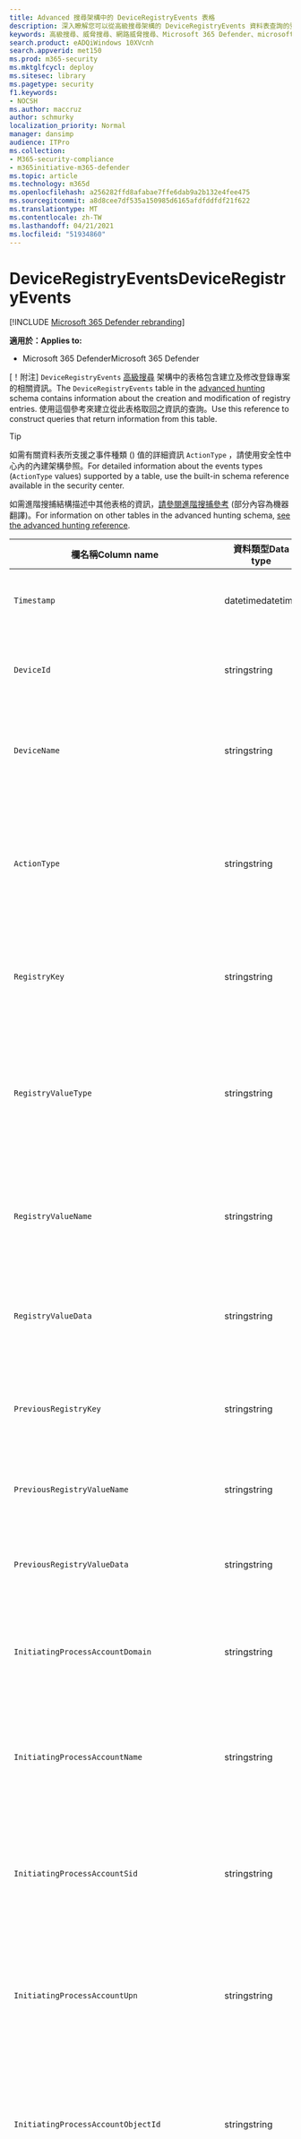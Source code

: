 ```yaml
---
title: Advanced 搜尋架構中的 DeviceRegistryEvents 表格
description: 深入瞭解您可以從高級搜尋架構的 DeviceRegistryEvents 資料表查詢的登錄事件
keywords: 高級搜尋、威脅搜尋、網路威脅搜尋、Microsoft 365 Defender、microsoft 365、m365、search、query、遙測、架構參考、kusto、table、column、data type、registryevents、registry
search.product: eADQiWindows 10XVcnh
search.appverid: met150
ms.prod: m365-security
ms.mktglfcycl: deploy
ms.sitesec: library
ms.pagetype: security
f1.keywords:
- NOCSH
ms.author: maccruz
author: schmurky
localization_priority: Normal
manager: dansimp
audience: ITPro
ms.collection:
- M365-security-compliance
- m365initiative-m365-defender
ms.topic: article
ms.technology: m365d
ms.openlocfilehash: a256282ffd8afabae7ffe6dab9a2b132e4fee475
ms.sourcegitcommit: a8d8cee7df535a150985d6165afdfddfdf21f622
ms.translationtype: MT
ms.contentlocale: zh-TW
ms.lasthandoff: 04/21/2021
ms.locfileid: "51934860"
---
```

# <a name="deviceregistryevents"></a><span data-ttu-id="290d6-104">DeviceRegistryEvents</span><span class="sxs-lookup"><span data-stu-id="290d6-104">DeviceRegistryEvents</span></span>

[!INCLUDE [Microsoft 365 Defender rebranding](../includes/microsoft-defender.md)]


<span data-ttu-id="290d6-105">**適用於：**</span><span class="sxs-lookup"><span data-stu-id="290d6-105">**Applies to:**</span></span>
- <span data-ttu-id="290d6-106">Microsoft 365 Defender</span><span class="sxs-lookup"><span data-stu-id="290d6-106">Microsoft 365 Defender</span></span>

<span data-ttu-id="290d6-107">[！附注] `DeviceRegistryEvents` [高級搜尋](advanced-hunting-overview.md) 架構中的表格包含建立及修改登錄專案的相關資訊。</span><span class="sxs-lookup"><span data-stu-id="290d6-107">The `DeviceRegistryEvents` table in the [advanced hunting](advanced-hunting-overview.md) schema contains information about the creation and modification of registry entries.</span></span> <span data-ttu-id="290d6-108">使用這個參考來建立從此表格取回之資訊的查詢。</span><span class="sxs-lookup"><span data-stu-id="290d6-108">Use this reference to construct queries that return information from this table.</span></span>

>[!TIP]
> <span data-ttu-id="290d6-109">如需有關資料表所支援之事件種類 () 值的詳細資訊 `ActionType` ，請使用安全性中心內的內建架構參照。</span><span class="sxs-lookup"><span data-stu-id="290d6-109">For detailed information about the events types (`ActionType` values) supported by a table, use the  built-in schema reference available in the security center.</span></span>

<span data-ttu-id="290d6-110">如需進階搜捕結構描述中其他表格的資訊，[請參閱進階搜捕參考](advanced-hunting-schema-tables.md) (部分內容為機器翻譯)。</span><span class="sxs-lookup"><span data-stu-id="290d6-110">For information on other tables in the advanced hunting schema, [see the advanced hunting reference](advanced-hunting-schema-tables.md).</span></span>

| <span data-ttu-id="290d6-111">欄名稱</span><span class="sxs-lookup"><span data-stu-id="290d6-111">Column name</span></span> | <span data-ttu-id="290d6-112">資料類型</span><span class="sxs-lookup"><span data-stu-id="290d6-112">Data type</span></span> | <span data-ttu-id="290d6-113">描述</span><span class="sxs-lookup"><span data-stu-id="290d6-113">Description</span></span> |
|-------------|-----------|-------------|
| `Timestamp` | <span data-ttu-id="290d6-114">datetime</span><span class="sxs-lookup"><span data-stu-id="290d6-114">datetime</span></span> | <span data-ttu-id="290d6-115">事件記錄的日期和時間</span><span class="sxs-lookup"><span data-stu-id="290d6-115">Date and time when the event was recorded</span></span> |
| `DeviceId` | <span data-ttu-id="290d6-116">string</span><span class="sxs-lookup"><span data-stu-id="290d6-116">string</span></span> | <span data-ttu-id="290d6-117">服務中電腦的唯一識別碼</span><span class="sxs-lookup"><span data-stu-id="290d6-117">Unique identifier for the machine in the service</span></span> |
| `DeviceName` | <span data-ttu-id="290d6-118">string</span><span class="sxs-lookup"><span data-stu-id="290d6-118">string</span></span> | <span data-ttu-id="290d6-119">電腦的完整網域名稱 (FQDN)</span><span class="sxs-lookup"><span data-stu-id="290d6-119">Fully qualified domain name (FQDN) of the machine</span></span> |
| `ActionType` | <span data-ttu-id="290d6-120">string</span><span class="sxs-lookup"><span data-stu-id="290d6-120">string</span></span> | <span data-ttu-id="290d6-121">觸發事件的活動類型。</span><span class="sxs-lookup"><span data-stu-id="290d6-121">Type of activity that triggered the event.</span></span> <span data-ttu-id="290d6-122">如需詳細資訊，請參閱[入口網站內架構參考](advanced-hunting-schema-tables.md?#get-schema-information-in-the-security-center)</span><span class="sxs-lookup"><span data-stu-id="290d6-122">See the [in-portal schema reference](advanced-hunting-schema-tables.md?#get-schema-information-in-the-security-center) for details</span></span> |
| `RegistryKey` | <span data-ttu-id="290d6-123">string</span><span class="sxs-lookup"><span data-stu-id="290d6-123">string</span></span> | <span data-ttu-id="290d6-124">套用錄製的動作所用的登錄機碼</span><span class="sxs-lookup"><span data-stu-id="290d6-124">Registry key that the recorded action was applied to</span></span> |
| `RegistryValueType` | <span data-ttu-id="290d6-125">string</span><span class="sxs-lookup"><span data-stu-id="290d6-125">string</span></span> | <span data-ttu-id="290d6-126">已錄製動作套用至之登錄值的資料類型，例如二進位或字串</span><span class="sxs-lookup"><span data-stu-id="290d6-126">Data type, such as binary or string, of the registry value that the recorded action was applied to</span></span> |
| `RegistryValueName` | <span data-ttu-id="290d6-127">string</span><span class="sxs-lookup"><span data-stu-id="290d6-127">string</span></span> | <span data-ttu-id="290d6-128">已錄製動作套用至之登錄值的名稱</span><span class="sxs-lookup"><span data-stu-id="290d6-128">Name of the registry value that the recorded action was applied to</span></span> |
| `RegistryValueData` | <span data-ttu-id="290d6-129">string</span><span class="sxs-lookup"><span data-stu-id="290d6-129">string</span></span> | <span data-ttu-id="290d6-130">已錄製動作套用至之登錄值的資料</span><span class="sxs-lookup"><span data-stu-id="290d6-130">Data of the registry value that the recorded action was applied to</span></span> |
| `PreviousRegistryKey` | <span data-ttu-id="290d6-131">string</span><span class="sxs-lookup"><span data-stu-id="290d6-131">string</span></span> | <span data-ttu-id="290d6-132">修改之前登錄值的原始登錄機碼</span><span class="sxs-lookup"><span data-stu-id="290d6-132">Original registry key of the registry value before it was modified</span></span> |
| `PreviousRegistryValueName` | <span data-ttu-id="290d6-133">string</span><span class="sxs-lookup"><span data-stu-id="290d6-133">string</span></span> | <span data-ttu-id="290d6-134">修改之前登錄值的原始名稱</span><span class="sxs-lookup"><span data-stu-id="290d6-134">Original name of the registry value before it was modified</span></span> |
| `PreviousRegistryValueData` | <span data-ttu-id="290d6-135">string</span><span class="sxs-lookup"><span data-stu-id="290d6-135">string</span></span> | <span data-ttu-id="290d6-136">修改之前登錄值的原始資料</span><span class="sxs-lookup"><span data-stu-id="290d6-136">Original data of the registry value before it was modified</span></span> |
| `InitiatingProcessAccountDomain` | <span data-ttu-id="290d6-137">string</span><span class="sxs-lookup"><span data-stu-id="290d6-137">string</span></span> | <span data-ttu-id="290d6-138">執行負責事件之處理常式之帳戶的網域</span><span class="sxs-lookup"><span data-stu-id="290d6-138">Domain of the account that ran the process responsible for the event</span></span> |
| `InitiatingProcessAccountName` | <span data-ttu-id="290d6-139">string</span><span class="sxs-lookup"><span data-stu-id="290d6-139">string</span></span> | <span data-ttu-id="290d6-140">負責事件之處理常式的帳戶使用者名稱</span><span class="sxs-lookup"><span data-stu-id="290d6-140">User name of the account that ran the process responsible for the event</span></span> |
| `InitiatingProcessAccountSid` | <span data-ttu-id="290d6-141">string</span><span class="sxs-lookup"><span data-stu-id="290d6-141">string</span></span> | <span data-ttu-id="290d6-142">執行事件負責處理之帳戶的安全性識別碼 (SID) </span><span class="sxs-lookup"><span data-stu-id="290d6-142">Security Identifier (SID) of the account that ran the process responsible for the event</span></span> |
| `InitiatingProcessAccountUpn` | <span data-ttu-id="290d6-143">string</span><span class="sxs-lookup"><span data-stu-id="290d6-143">string</span></span> | <span data-ttu-id="290d6-144">執行事件負責之帳戶的使用者主要名稱 (UPN) </span><span class="sxs-lookup"><span data-stu-id="290d6-144">User principal name (UPN) of the account that ran the process responsible for the event</span></span> |
| `InitiatingProcessAccountObjectId` | <span data-ttu-id="290d6-145">string</span><span class="sxs-lookup"><span data-stu-id="290d6-145">string</span></span> | <span data-ttu-id="290d6-146">執行負責事件之處理常式之使用者帳戶的 Azure AD 物件識別碼</span><span class="sxs-lookup"><span data-stu-id="290d6-146">Azure AD object ID of the user account that ran the process responsible for the event</span></span> |
| `InitiatingProcessSHA1` | <span data-ttu-id="290d6-147">string</span><span class="sxs-lookup"><span data-stu-id="290d6-147">string</span></span> | <span data-ttu-id="290d6-148">啟動事件) 的處理常式 (映射檔 SHA-1</span><span class="sxs-lookup"><span data-stu-id="290d6-148">SHA-1 of the process (image file) that initiated the event</span></span> |
| `InitiatingProcessSHA256` | <span data-ttu-id="290d6-149">string</span><span class="sxs-lookup"><span data-stu-id="290d6-149">string</span></span> | <span data-ttu-id="290d6-150">啟動事件) 的處理常式 (映射檔 SHA-256。</span><span class="sxs-lookup"><span data-stu-id="290d6-150">SHA-256 of the process (image file) that initiated the event.</span></span> <span data-ttu-id="290d6-151">此欄位通常未填入，可取得時請使用 SHA1 欄。</span><span class="sxs-lookup"><span data-stu-id="290d6-151">This field is usually not populated — use the SHA1 column when available.</span></span> |
| `InitiatingProcessMD5` | <span data-ttu-id="290d6-152">字串</span><span class="sxs-lookup"><span data-stu-id="290d6-152">string</span></span> | <span data-ttu-id="290d6-153">啟動事件之程式 (映射檔) 的 MD5 雜湊</span><span class="sxs-lookup"><span data-stu-id="290d6-153">MD5 hash of the process (image file) that initiated the event</span></span> |
| `InitiatingProcessFileName` | <span data-ttu-id="290d6-154">string</span><span class="sxs-lookup"><span data-stu-id="290d6-154">string</span></span> | <span data-ttu-id="290d6-155">啟動事件的進程名稱</span><span class="sxs-lookup"><span data-stu-id="290d6-155">Name of the process that initiated the event</span></span> |
| `InitiatingProcessFileSize` | <span data-ttu-id="290d6-156">long</span><span class="sxs-lookup"><span data-stu-id="290d6-156">long</span></span> | <span data-ttu-id="290d6-157">執行事件處理常式的檔案大小</span><span class="sxs-lookup"><span data-stu-id="290d6-157">Size of the file that ran the process responsible for the event</span></span> |
| `InitiatingProcessVersionInfoCompanyName` | <span data-ttu-id="290d6-158">string</span><span class="sxs-lookup"><span data-stu-id="290d6-158">string</span></span> | <span data-ttu-id="290d6-159">處理常式 (映射檔的版本資訊中) 負責事件的公司名稱</span><span class="sxs-lookup"><span data-stu-id="290d6-159">Company name from the version information of the process (image file) responsible for the event</span></span> |
| `InitiatingProcessVersionInfoProductName` | <span data-ttu-id="290d6-160">string</span><span class="sxs-lookup"><span data-stu-id="290d6-160">string</span></span> | <span data-ttu-id="290d6-161">處理常式 (映射檔的版本資訊中的產品名稱) 該事件的負責人</span><span class="sxs-lookup"><span data-stu-id="290d6-161">Product name from the version information of the process (image file) responsible for the event</span></span> |
|` InitiatingProcessVersionInfoProductVersion` | <span data-ttu-id="290d6-162">string</span><span class="sxs-lookup"><span data-stu-id="290d6-162">string</span></span> | <span data-ttu-id="290d6-163"> (映射檔的版本資訊中的產品版本) 負責事件的處理常式</span><span class="sxs-lookup"><span data-stu-id="290d6-163">Product version from the version information of the process (image file) responsible for the event</span></span> |
|` InitiatingProcessVersionInfoInternalFileName` | <span data-ttu-id="290d6-164">string</span><span class="sxs-lookup"><span data-stu-id="290d6-164">string</span></span> | <span data-ttu-id="290d6-165">處理常式 (映射檔的版本資訊中的內部檔案名) 負責事件</span><span class="sxs-lookup"><span data-stu-id="290d6-165">Internal file name from the version information of the process (image file) responsible for the event</span></span> |
| `InitiatingProcessVersionInfoOriginalFileName` | <span data-ttu-id="290d6-166">string</span><span class="sxs-lookup"><span data-stu-id="290d6-166">string</span></span> | <span data-ttu-id="290d6-167">處理常式 (映射檔的版本資訊中的原始檔案名) 負責事件。</span><span class="sxs-lookup"><span data-stu-id="290d6-167">Original file name from the version information of the process (image file) responsible for the event</span></span> |
| `InitiatingProcessVersionInfoFileDescription` | <span data-ttu-id="290d6-168">string</span><span class="sxs-lookup"><span data-stu-id="290d6-168">string</span></span> | <span data-ttu-id="290d6-169">處理常式 (映射檔的版本資訊的描述) 該事件的負責人</span><span class="sxs-lookup"><span data-stu-id="290d6-169">Description from the version information of the process (image file) responsible for the event</span></span> |
| `InitiatingProcessId` | <span data-ttu-id="290d6-170">int</span><span class="sxs-lookup"><span data-stu-id="290d6-170">int</span></span> | <span data-ttu-id="290d6-171">啟動事件之程式的進程識別碼 (PID) </span><span class="sxs-lookup"><span data-stu-id="290d6-171">Process ID (PID) of the process that initiated the event</span></span> |
| `InitiatingProcessCommandLine` | <span data-ttu-id="290d6-172">string</span><span class="sxs-lookup"><span data-stu-id="290d6-172">string</span></span> | <span data-ttu-id="290d6-173">用來執行啟動事件之處理常式的命令列</span><span class="sxs-lookup"><span data-stu-id="290d6-173">Command line used to run the process that initiated the event</span></span> |
| `InitiatingProcessCreationTime` | <span data-ttu-id="290d6-174">datetime</span><span class="sxs-lookup"><span data-stu-id="290d6-174">datetime</span></span> | <span data-ttu-id="290d6-175">啟動事件處理常式的日期和時間</span><span class="sxs-lookup"><span data-stu-id="290d6-175">Date and time when the process that initiated the event was started</span></span> |
| `InitiatingProcessFolderPath` | <span data-ttu-id="290d6-176">string</span><span class="sxs-lookup"><span data-stu-id="290d6-176">string</span></span> | <span data-ttu-id="290d6-177">包含初始化事件之處理 (映射檔) 程式的資料夾</span><span class="sxs-lookup"><span data-stu-id="290d6-177">Folder containing the process (image file) that initiated the event</span></span> |
| `InitiatingProcessParentId` | <span data-ttu-id="290d6-178">int</span><span class="sxs-lookup"><span data-stu-id="290d6-178">int</span></span> | <span data-ttu-id="290d6-179">產生負責事件之處理常式之父進程的進程識別碼 (PID) </span><span class="sxs-lookup"><span data-stu-id="290d6-179">Process ID (PID) of the parent process that spawned the process responsible for the event</span></span> |
| `InitiatingProcessParentFileName` | <span data-ttu-id="290d6-180">string</span><span class="sxs-lookup"><span data-stu-id="290d6-180">string</span></span> | <span data-ttu-id="290d6-181">產生負責事件之處理常式的父進程名稱</span><span class="sxs-lookup"><span data-stu-id="290d6-181">Name of the parent process that spawned the process responsible for the event</span></span> |
| `InitiatingProcessParentCreationTime` | <span data-ttu-id="290d6-182">datetime</span><span class="sxs-lookup"><span data-stu-id="290d6-182">datetime</span></span> | <span data-ttu-id="290d6-183">啟動事件之處理常式的父項時的日期和時間</span><span class="sxs-lookup"><span data-stu-id="290d6-183">Date and time when the parent of the process responsible for the event was started</span></span> |
| `InitiatingProcessIntegrityLevel` | <span data-ttu-id="290d6-184">string</span><span class="sxs-lookup"><span data-stu-id="290d6-184">string</span></span> | <span data-ttu-id="290d6-185">啟動事件之處理常式的完整性層級。</span><span class="sxs-lookup"><span data-stu-id="290d6-185">Integrity level of the process that initiated the event.</span></span> <span data-ttu-id="290d6-186">Windows 會根據特定的特性，例如從網際網路下載啟動，將完整性層級指派給處理常式。</span><span class="sxs-lookup"><span data-stu-id="290d6-186">Windows assigns integrity levels to processes based on certain characteristics, such as if they were launched from an internet download.</span></span> <span data-ttu-id="290d6-187">這些完整性層級會影響資源的許可權</span><span class="sxs-lookup"><span data-stu-id="290d6-187">These integrity levels influence permissions to resources</span></span> |
| `InitiatingProcessTokenElevation` | <span data-ttu-id="290d6-188">string</span><span class="sxs-lookup"><span data-stu-id="290d6-188">string</span></span> | <span data-ttu-id="290d6-189">指出是否存在使用者存取控制的 Token 類型 (UAC) 許可權提升會套用至啟動事件的程式。</span><span class="sxs-lookup"><span data-stu-id="290d6-189">Token type indicating the presence or absence of User Access Control (UAC) privilege elevation applied to the process that initiated the event</span></span> |
| `ReportId` | <span data-ttu-id="290d6-190">long</span><span class="sxs-lookup"><span data-stu-id="290d6-190">long</span></span> | <span data-ttu-id="290d6-191">以重複計數器為基礎的事件識別碼。</span><span class="sxs-lookup"><span data-stu-id="290d6-191">Event identifier based on a repeating counter.</span></span> <span data-ttu-id="290d6-192">若要識別唯一的事件，此資料行必須與 DeviceName 及 Timestamp 資料行一起使用</span><span class="sxs-lookup"><span data-stu-id="290d6-192">To identify unique events, this column must be used in conjunction with the DeviceName and Timestamp columns</span></span> |
| `AppGuardContainerId` | <span data-ttu-id="290d6-193">string</span><span class="sxs-lookup"><span data-stu-id="290d6-193">string</span></span> | <span data-ttu-id="290d6-194">Application Guard 用來隔離瀏覽器活動的虛擬容器識別碼</span><span class="sxs-lookup"><span data-stu-id="290d6-194">Identifier for the virtualized container used by Application Guard to isolate browser activity</span></span> |

## <a name="related-topics"></a><span data-ttu-id="290d6-195">相關主題</span><span class="sxs-lookup"><span data-stu-id="290d6-195">Related topics</span></span>
- [<span data-ttu-id="290d6-196">進階搜捕概觀</span><span class="sxs-lookup"><span data-stu-id="290d6-196">Advanced hunting overview</span></span>](advanced-hunting-overview.md)
- [<span data-ttu-id="290d6-197">了解查詢語言</span><span class="sxs-lookup"><span data-stu-id="290d6-197">Learn the query language</span></span>](advanced-hunting-query-language.md)
- [<span data-ttu-id="290d6-198">使用共用查詢</span><span class="sxs-lookup"><span data-stu-id="290d6-198">Use shared queries</span></span>](advanced-hunting-shared-queries.md)
- [<span data-ttu-id="290d6-199">跨裝置、電子郵件、應用程式和身分識別搜捕</span><span class="sxs-lookup"><span data-stu-id="290d6-199">Hunt across devices, emails, apps, and identities</span></span>](advanced-hunting-query-emails-devices.md)
- [<span data-ttu-id="290d6-200">了解結構描述</span><span class="sxs-lookup"><span data-stu-id="290d6-200">Understand the schema</span></span>](advanced-hunting-schema-tables.md)
- [<span data-ttu-id="290d6-201">套用查詢最佳做法</span><span class="sxs-lookup"><span data-stu-id="290d6-201">Apply query best practices</span></span>](advanced-hunting-best-practices.md)
